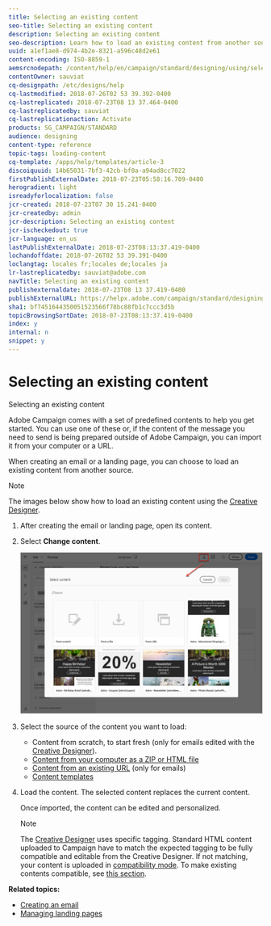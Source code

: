 ```yaml
---
title: Selecting an existing content
seo-title: Selecting an existing content
description: Selecting an existing content
seo-description: Learn how to load an existing content from another source when creating an email or a landing page.
uuid: a1ef1ae8-d974-4b2e-8321-a596c48d2e61
content-encoding: ISO-8859-1
aemsrcnodepath: /content/help/en/campaign/standard/designing/using/selecting-an-existing-content
contentOwner: sauviat
cq-designpath: /etc/designs/help
cq-lastmodified: 2018-07-26T02 53 39.392-0400
cq-lastreplicated: 2018-07-23T08 13 37.464-0400
cq-lastreplicatedby: sauviat
cq-lastreplicationaction: Activate
products: SG_CAMPAIGN/STANDARD
audience: designing
content-type: reference
topic-tags: loading-content
cq-template: /apps/help/templates/article-3
discoiquuid: 14b65031-7bf3-42cb-bf0a-a94ad8cc7022
firstPublishExternalDate: 2018-07-23T05:58:16.709-0400
herogradient: light
isreadyforlocalization: false
jcr-created: 2018-07-23T07 30 15.241-0400
jcr-createdby: admin
jcr-description: Selecting an existing content
jcr-ischeckedout: true
jcr-language: en_us
lastPublishExternalDate: 2018-07-23T08:13:37.419-0400
lochandoffdate: 2018-07-26T02 53 39.391-0400
loclangtag: locales fr;locales de;locales ja
lr-lastreplicatedby: sauviat@adobe.com
navTitle: Selecting an existing content
publishexternaldate: 2018-07-23T08 13 37.419-0400
publishExternalURL: https://helpx.adobe.com/campaign/standard/designing/using/selecting-an-existing-content.html
sha1: bf7451644350051523566f78bc88fb1c7ccc3d5b
topicBrowsingSortDate: 2018-07-23T08:13:37.419-0400
index: y
internal: n
snippet: y
---
```


# Selecting an existing content

Selecting an existing content

Adobe Campaign comes with a set of predefined contents to help you get started. You can use one of these or, if the content of the message you need to send is being prepared outside of Adobe Campaign, you can import it from your computer or a URL.

When creating an email or a landing page, you can choose to load an existing content from another source.

>[!NOTE]
>
>The images below show how to load an existing content using the [Creative Designer](../../designing/using/about-email-content-design.md#using-the-creative-designer).

1. After creating the email or landing page, open its content.
1. Select **Change content**.

   ![](assets/des_loading_1.png)

1. Select the source of the content you want to load:

    * Content from scratch, to start fresh (only for emails edited with the [Creative Designer](../../designing/using/about-email-content-design.md#using-the-creative-designer)).
    * [Content from your computer as a ZIP or HTML file](../../designing/using/importing-content-from-a-file.md)
    * [Content from an existing URL](../../designing/using/importing-content-from-a-url.md) (only for emails)
    * [Content templates](../../start/using/about-templates.md#content-templates)

1. Load the content. The selected content replaces the current content.

   Once imported, the content can be edited and personalized.

   >[!NOTE]
   >
   >The [Creative Designer](../../designing/using/about-email-content-design.md#using-the-creative-designer) uses specific tagging. Standard HTML content uploaded to Campaign have to match the expected tagging to be fully compatible and editable from the Creative Designer. If not matching, your content is uploaded in [compatibility mode](../../designing/using/about-email-content-design.md#about-the-creative-designer-compatibility-mode). To make existing contents compatible, see [this section](../../designing/using/editing-existing-contents-with-the-creative-designer.md).

**Related topics:**

* [Creating an email](../../channels/using/creating-an-email.md)
* [Managing landing pages](../../channels/using/about-landing-pages.md)


